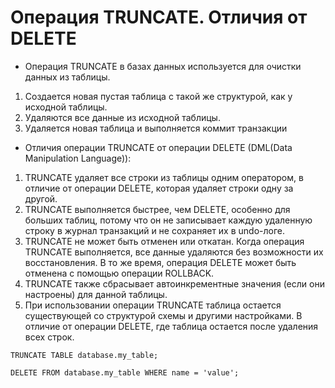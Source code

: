 # Операция TRUNCATE. Отличия от DELETE
- Операция TRUNCATE в базах данных используется для очистки данных из таблицы.
1. Создается новая пустая таблица с такой же структурой, как у исходной таблицы.
2. Удаляются все данные из исходной таблицы.
3. Удаляется новая таблица и выполняется коммит транзакции
- Отличия операции TRUNCATE от операции DELETE (DML(Data Manipulation Language)):
1. TRUNCATE удаляет все строки из таблицы одним оператором, в отличие от операции DELETE, которая удаляет строки одну за другой.
2. TRUNCATE выполняется быстрее, чем DELETE, особенно для больших таблиц, потому что он не записывает каждую удаленную строку в журнал транзакций и не сохраняет их в undo-логе.
3. TRUNCATE не может быть отменен или откатан. Когда операция TRUNCATE выполняется, все данные удаляются без возможности их восстановления.
   В то же время, операция DELETE может быть отменена с помощью операции ROLLBACK.
4. TRUNCATE также сбрасывает автоинкрементные значения (если они настроены) для данной таблицы.
5. При использовании операции TRUNCATE таблица остается существующей со структурой схемы и другими настройками.
   В отличие от операции DELETE, где таблица остается после удаления всех строк.
```mysql
TRUNCATE TABLE database.my_table;

DELETE FROM database.my_table WHERE name = 'value';
```